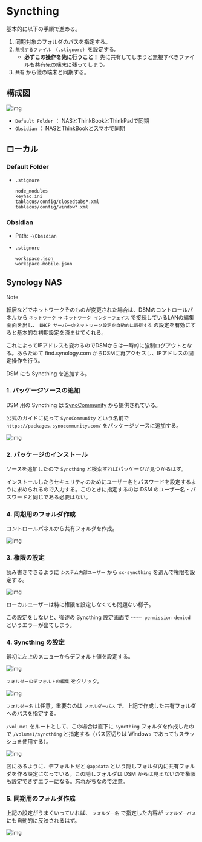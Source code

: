 # Syncthing

基本的に以下の手順で進める。

1. 同期対象のフォルダのパスを指定する。
1. `無視するファイル` （`.stignore`）を設定する。
    - **必ずこの操作を先に行うこと！** 先に共有してしまうと無視すべきファイルも共有先の端末に残ってしまう。
1. `共有` から他の端末と同期する。


## 構成図

![img](./img/network.png)

- `Default Folder` ： NASとThinkBookとThinkPadで同期
- `Obsidian` ： NASとThinkBookとスマホで同期

## ローカル

### Default Folder

+ `.stignore`

    ```
    node_modules
    keyhac.ini
    tablacus/config/closedtabs*.xml
    tablacus/config/window*.xml
    ```


### Obsidian

+ Path: `~\Obsidian`
+ `.stignore`

    ```
    workspace.json
    workspace-mobile.json
    ```

## Synology NAS

> [!NOTE]
> 転居などでネットワークそのものが変更された場合は、DSMのコントロールパネルから `ネットワーク` → `ネットワーク インターフェイス` で接続しているLANの編集画面を出し、 `DHCP サーバーのネットワーク設定を自動的に取得する` の設定を有効にすると基本的な初期設定を済ませてくれる。
> 
> これによってIPアドレスも変わるのでDSMからは一時的に強制ログアウトとなる。あらためて find.synology.com からDSMに再アクセスし、IPアドレスの固定操作を行う。




DSM にも Syncthing を追加する。

### 1. パッケージソースの追加

DSM 用の Syncthing は [SynoCommunity](https://synocommunity.com/) から提供されている。

公式のガイドに従って `SynoCommunity` という名前で `https://packages.synocommunity.com/` をパッケージソースに追加する。

![img](./img/dsm-package-center.png)

### 2. パッケージのインストール

ソースを追加したので `Syncthing` と検索すればパッケージが見つかるはず。

インストールしたらセキュリティのためにユーザー名とパスワードを設定するように求められるので入力する。このときに指定するのは DSM のユーザー名・パスワードと同じである必要はない。

### 4. 同期用のフォルダ作成

コントロールパネルから共有フォルダを作成。

![img](./img/dsm-sync-folder-add.png)

### 3. 権限の設定

読み書きできるように `システム内部ユーザー` から `sc-syncthing` を選んで権限を設定する。

![img](./img/dsm-sync-folder-permission.png)

ローカルユーザーは特に権限を設定しなくても問題ない様子。

この設定をしないと、後述の Syncthing 設定画面で `~~~~ permission denied` というエラーが出てしまう。


### 4. Syncthing の設定

最初に左上のメニューからデフォルト値を設定する。

![img](./img/dsm-st-global-setting.png)

`フォルダーのデフォルトの編集` をクリック。

![img](./img/dsm-st-global-default.png)

`フォルダー名` は任意。重要なのは `フォルダーパス` で、上記で作成した共有フォルダへのパスを指定する。

`/volume1` をルートとして、この場合は直下に `syncthing` フォルダを作成したので `/volume1/syncthing` と指定する（パス区切りは Windows であってもスラッシュを使用する）。

![img](./img/dsm-st-default-folder.png)

図にあるように、デフォルトだと `@appdata` という隠しフォルダ内に共有フォルダを作る設定になっている。この隠しフォルダは DSM からは見えないので権限も設定できずエラーになる。忘れがちなので注意。


### 5. 同期用のフォルダ作成

上記の設定がうまくいっていれば、 `フォルダー名` で指定した内容が `フォルダーパス` にも自動的に反映されるはず。

![img](./img/dsm-st-sync-setting.png)
